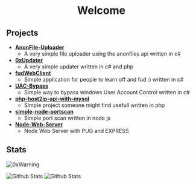 <div align="center">

# Welcome

</div>

## Projects
* **[AnonFile-Uploader](https://github.com/0xWarning/AnonFile-Uploader)**
  * A very simple file uploader using the anonfiles api written in c#
* **[0xUpdater](https://github.com/0xWarning/0xUpdater-2.0)**
  * A very simple updater written in c# and php
* **[fudWebClient](https://github.com/0xWarning/fudWebClient)**
  * Simple application for people to learn off and fud :) written in c#
* **[UAC-Bypass](https://github.com/0xWarning/UAC-Bypass)**
  * Simple way to bypass windows User Account Control written in c#
* **[php-host2ip-api-with-mysql](https://github.com/0xWarning/php-host2ip-api-with-mysql)**
  * Simple project someone might find usefull written in php
* **[simple-node-portscan](https://github.com/0xWarning/simple-node-portscan)**
  * Simple port scan written in node js
* **[Node-Web-Server](https://github.com/0xWarning/Node-Web-Server)**
  * Node Web Server with PUG and EXPRESS


## Stats
<p align="left"> <img src="https://komarev.com/ghpvc/?username=0xWarning&label=Profile%20views&color=0e75b6&style=flat" alt="0xWarning" /> </p>
<img src="https://github-readme-stats.vercel.app/api?username=0xwarning&show_icons=true&theme=dark&count_private=true" alt="Github Stats"/>
<img src="https://github-readme-stats.vercel.app/api/top-langs/?username=0xwarning&theme=dark&layout=compact" alt="Github Stats"/>

<!--
**0xWarning/0xWarning** is a ✨ _special_ ✨ repository because its `README.md` (this file) appears on your GitHub profile.

Here are some ideas to get you started:

- 🔭 I’m currently working on ...
- 🌱 I’m currently learning ...
- 👯 I’m looking to collaborate on ...
- 🤔 I’m looking for help with ...
- 💬 Ask me about ...
- 📫 How to reach me: ...
- 😄 Pronouns: ...
- ⚡ Fun fact: ...
-->
